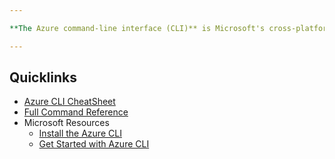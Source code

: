 ```yaml
---

**The Azure command-line interface (CLI)** is Microsoft's cross-platform command-line experience for managing Azure resources. The Azure CLI is easy to learn and the perfect tool for building custom automation that works with Azure resources.

---
```

## Quicklinks
* [Azure CLI CheatSheet](https://gist.github.com/frntn/f25726df962fc29c6dde)
* [Full Command Reference](https://docs.microsoft.com/en-us/cli/azure/reference-index?view=azure-cli-latest)
* Microsoft Resources
    * [Install the Azure CLI](https://docs.microsoft.com/en-us/cli/azure/install-azure-cli?view=azure-cli-latest)
    * [Get Started with Azure CLI](https://docs.microsoft.com/en-us/cli/azure/get-started-with-azure-cli?view=azure-cli-latest)
